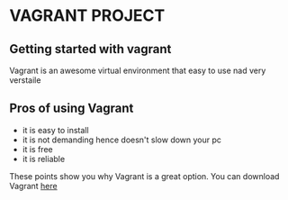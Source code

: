 # VAGRANT PROJECT

## Getting started with vagrant

Vagrant is an awesome virtual environment that easy to use nad very verstaile

## Pros of using Vagrant

* it is easy to install
* it is not demanding hence doesn't slow down your pc
* it is free
* it is reliable

These points show you why Vagrant is a great option.
You can download Vagrant [here](https://developer.hashicorp.com/vagrant/downloads)

